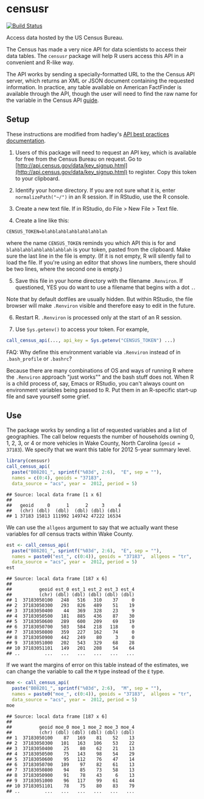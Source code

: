 # censusr

[![Build Status](https://travis-ci.org/transportfoundry/censusr.svg?branch=master)](https://travis-ci.org/transportfoundry/censusr)

Access data hosted by the US Census Bureau.

The Census has made a very nice API for data scientists to access their data
tables. The `censusr` package will help R users access this API in a convenient
and R-like way.

The API works by sending a specially-formatted URL to the the Census API server,
which returns an XML or JSON document containing the requested information. In 
practice, any table available on American FactFinder is available through the
API, though the user will need to find the raw name for the variable in the
Census API 
[guide](http://www.census.gov/data/developers/data-sets/acs-survey-5-year-data.html).

## Setup
These instructions are modified from hadley's 
[API best practices documentation](https://cran.r-project.org/web/packages/httr/vignettes/api-packages.html).

1. Users of this package will need to request an API key, which is available for 
free from the Census Bureau on request. Go to
[http://api.census.gov/data/key_signup.html](http://api.census.gov/data/key_signup.html)
to register. Copy this token to your clipboard.

2. Identify your home directory. If you are not sure what it is, enter 
`normalizePath("~/")` in an R session. If in RStudio, use the R console.

3. Create a new text file. If in RStudio, do File > New File > Text file.

4. Create a line like this:

```
CENSUS_TOKEN=blahblahblahblahblahblah

```

where the name `CENSUS_TOKEN` reminds you which API this is for and 
`blahblahblahblahblahblah` is your token, pasted from the clipboard. Make sure 
the last line in the file is empty. (If it is not empty, R will silently fail 
to load the file. If you're using an editor that shows line numbers, there 
should be two lines, where the second one is empty.)

5. Save this file in your home directory with the filename `.Renviron`. If 
questioned, YES you do want to use a filename that begins with a dot `.`.

Note that by default dotfiles are usually hidden. But within RStudio, the file 
browser will make `.Renviron` visible and therefore easy to edit in the future.

6. Restart R. `.Renviron` is processed only at the start of an R session.

7. Use `Sys.getenv()` to access your token. For example,


```r
call_census_api(..., api_key = Sys.getenv("CENSUS_TOKEN") ...)
```

FAQ: Why define this environment variable via `.Renviron` instead of in 
`.bash_profile` or `.bashrc`?

Because there are many combinations of OS and ways of running R where the 
`.Renviron` approach "just works"" and the bash stuff does not. When R is a 
child process of, say, Emacs or RStudio, you can't always count on environment 
variables being passed to R. Put them in an R-specific start-up file and save 
yourself some grief.

## Use
The package works by sending a list of requested variables and a list of
geographies. The call below requests the number of households owning 0, 1, 2, 3,
or 4 or more vehicles in Wake County, North Carolina (`geoid = 37183`). We
specify that we want this table for 2012 5-year summary level.


```r
library(censusr)
call_census_api(
  paste("B08201_", sprintf("%03d", 2:6),  "E", sep = ""),
  names = c(0:4), geoids = "37183",  
  data_source = "acs", year =  2012, period = 5) 
```

```
## Source: local data frame [1 x 6]
## 
##   geoid     0      1      2     3     4
##   (chr) (dbl)  (dbl)  (dbl) (dbl) (dbl)
## 1 37183 15813 111992 149742 47222 16534
```

We can use the `allgeos` argument to say that we actually want these variables
for *all* census tracts within Wake County.


```r
est <- call_census_api(
  paste("B08201_", sprintf("%03d", 2:6),  "E", sep = ""),
  names = paste0("est_", c(0:4)), geoids = "37183",  allgeos = "tr",
  data_source = "acs", year =  2012, period = 5) 
est
```

```
## Source: local data frame [187 x 6]
## 
##          geoid est_0 est_1 est_2 est_3 est_4
##          (chr) (dbl) (dbl) (dbl) (dbl) (dbl)
## 1  37183050100   248   516   310    37     0
## 2  37183050300   293   826   489    51    19
## 3  37183050400    44   369   328    23     9
## 4  37183050500   181   885   436    87    30
## 5  37183050600   289   600   209    69    19
## 6  37183050700   503   584   218   118     0
## 7  37183050800   359   227   162    74     0
## 8  37183050900   442   249    80     3     0
## 9  37183051000   202   543   329    68    28
## 10 37183051101   149   201   208    54    64
## ..         ...   ...   ...   ...   ...   ...
```

If we want the margins of error on this table instead of the estimates, we can
change the variable to call the `M` type instead of the `E` type.


```r
moe <- call_census_api(
  paste("B08201_", sprintf("%03d", 2:6),  "M", sep = ""),
  names = paste0("moe_", c(0:4)), geoids = "37183",  allgeos = "tr",
  data_source = "acs", year =  2012, period = 5) 
moe
```

```
## Source: local data frame [187 x 6]
## 
##          geoid moe_0 moe_1 moe_2 moe_3 moe_4
##          (chr) (dbl) (dbl) (dbl) (dbl) (dbl)
## 1  37183050100    87   169    81    52    13
## 2  37183050300   101   163   106    53    22
## 3  37183050400    25    80    62    21    13
## 4  37183050500    75   143    98    54    29
## 5  37183050600    95   112    76    47    14
## 6  37183050700   109    97    82    61    13
## 7  37183050800    94    85    73    58    13
## 8  37183050900    91    78    43     6    13
## 9  37183051000    96   117    99    61    44
## 10 37183051101    78    75    80    83    79
## ..         ...   ...   ...   ...   ...   ...
```
